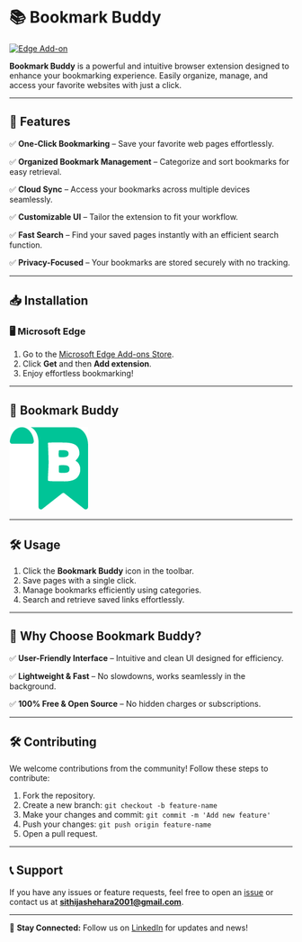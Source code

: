 # 📚 Bookmark Buddy

[![Edge Add-on](https://img.shields.io/badge/Microsoft%20Edge-Add--on-blue?style=for-the-badge&logo=microsoft-edge)](https://microsoftedge.microsoft.com/addons/detail/iignfaffajfhipfegjaoeppbmopnmboe)

**Bookmark Buddy** is a powerful and intuitive browser extension designed to enhance your bookmarking experience. Easily organize, manage, and access your favorite websites with just a click.

---

## 🚀 Features

✅ **One-Click Bookmarking** – Save your favorite web pages effortlessly.

✅ **Organized Bookmark Management** – Categorize and sort bookmarks for easy retrieval.

✅ **Cloud Sync** – Access your bookmarks across multiple devices seamlessly.

✅ **Customizable UI** – Tailor the extension to fit your workflow.

✅ **Fast Search** – Find your saved pages instantly with an efficient search function.

✅ **Privacy-Focused** – Your bookmarks are stored securely with no tracking.

---

## 📥 Installation

### 🖥️ Microsoft Edge
1. Go to the [Microsoft Edge Add-ons Store](https://microsoftedge.microsoft.com/addons/detail/iignfaffajfhipfegjaoeppbmopnmboe).
2. Click **Get** and then **Add extension**.
3. Enjoy effortless bookmarking!

---

## 🎥 Bookmark Buddy

![Bookmark Buddy in Action](https://github.com/gunathilakax/Bookmark-Buddy/blob/main/assets/logo.png)

---

## 🛠️ Usage
1. Click the **Bookmark Buddy** icon in the toolbar.
2. Save pages with a single click.
3. Manage bookmarks efficiently using categories.
4. Search and retrieve saved links effortlessly.

---

## 📌 Why Choose Bookmark Buddy?
✅ **User-Friendly Interface** – Intuitive and clean UI designed for efficiency.

✅ **Lightweight & Fast** – No slowdowns, works seamlessly in the background.

✅ **100% Free & Open Source** – No hidden charges or subscriptions.

---

## 🛠️ Contributing
We welcome contributions from the community! Follow these steps to contribute:

1. Fork the repository.
2. Create a new branch: `git checkout -b feature-name`
3. Make your changes and commit: `git commit -m 'Add new feature'`
4. Push your changes: `git push origin feature-name`
5. Open a pull request.

---

## 📞 Support
If you have any issues or feature requests, feel free to open an [issue](https://github.com/gunathilakax/Bookmark-Buddy/issues) or contact us at **sithijashehara2001@gmail.com**.

---

🔗 **Stay Connected:** Follow us on [LinkedIn](https://www.linkedin.com/in/sithijagunathilaka) for updates and news!

